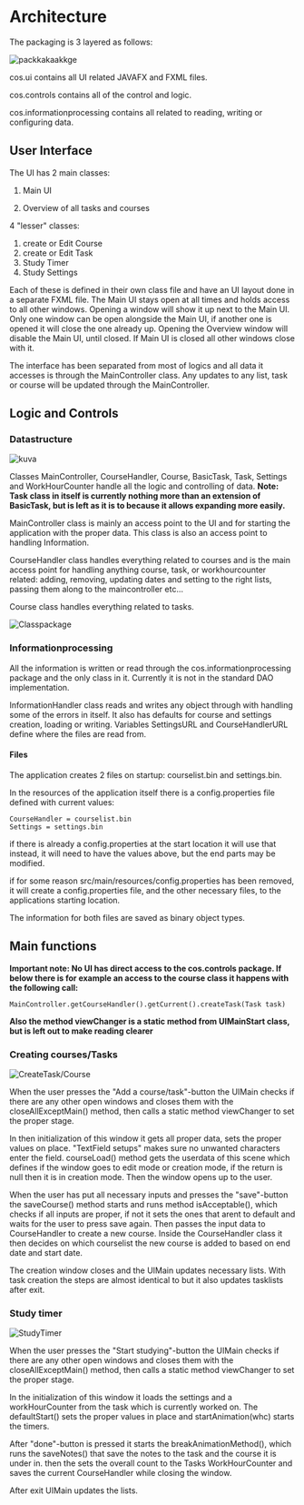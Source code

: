 # Architecture

The packaging is 3 layered as follows:

![packkakaakkge](https://github.com/KirillosTY/Course-Overview-System/blob/ae2dc247ba94b4fdc5c6fccf949489bcfee66a59/Documentation/Kuvat/mehss.png)

cos.ui contains all UI related JAVAFX and FXML files.

cos.controls contains all of the control and logic.

cos.informationprocessing contains all related to reading, writing or configuring data.



## User Interface

The UI has 2 main classes:

1. Main UI

2. Overview of all tasks and courses


4 "lesser" classes: 

1. create or Edit Course
2. create or Edit Task
3. Study Timer
4. Study Settings

Each of these is defined in their own class file and have an UI layout done in a separate FXML file. The Main UI stays open at all times and holds access to all other windows. Opening a window will show it up next to the Main UI. Only one window can be open alongside the Main UI, if another one is opened it will close the one already up. Opening the Overview window will disable the Main UI, until closed. If Main UI is closed all other windows close with it.

The interface has been separated from most of logics and all data it accesses is through the MainController class. Any updates to any list, task or course will be updated through the MainController.

## Logic and Controls

### Datastructure

![kuva](https://github.com/KirillosTY/Course-Overview-System/blob/6b6db77303968a59c16b1be127e098d9267351ab/Documentation/Kuvat/classConnections.png)

Classes MainController, CourseHandler, Course, BasicTask, Task, Settings and WorkHourCounter handle all the logic and controlling of data. **Note: Task class in itself is currently nothing more than an extension of BasicTask, but is left as it is to because it allows expanding more easily.**

MainController class is mainly an access point to the UI and for starting the application with the proper data. This class is also an access point to handling Information.

CourseHandler class handles everything related to courses and is the main access point for handling anything course, task, or workhourcounter related: adding, removing, updating dates and setting to the right lists, passing them along to the maincontroller etc...

Course class handles everything related to tasks.


![Classpackage](https://github.com/KirillosTY/Course-Overview-System/blob/f4bf9b8cbc197528eba51a5baf8f8ad824e2fe5e/Documentation/Kuvat/COS.jpg)


### Informationprocessing

All the information is written or read through the cos.informationprocessing package and the only class in it. Currently it is not in the standard DAO implementation.

InformationHandler class reads and writes any object through with handling some of the errors in itself. It also has defaults for course and settings creation, loading or writing. Variables SettingsURL and CourseHandlerURL define where the files are read from.

#### Files

The application creates 2 files on startup: courselist.bin and settings.bin.

In the resources of the application itself there is a config.properties file defined with current values:
```
CourseHandler = courselist.bin
Settings = settings.bin
```
if there is already a config.properties at the start location it will use that instead, it will need to have the values above, but the end parts may be modified.

if for some reason src/main/resources/config.properties has been removed, it will create a config.properties file, and the other necessary files, to the applications starting location. 

The information for both files are saved as binary object types.

## Main functions

**Important note: No UI has direct access to the cos.controls package. If below there is for example an access to the  course class it happens with the following call:**
```
MainController.getCourseHandler().getCurrent().createTask(Task task)
```

**Also the method viewChanger is a static method from UIMainStart class, but is left out to make reading clearer**


### Creating courses/Tasks

![CreateTask/Course](https://github.com/KirillosTY/Course-Overview-System/blob/ae2dc247ba94b4fdc5c6fccf949489bcfee66a59/Documentation/Kuvat/Course%20Create.png)

When the user presses the "Add a course/task"-button the UIMain checks if there are any other open windows and closes them with the closeAllExceptMain() method, then calls a static method viewChanger to set the proper stage. 

In then initialization of this window it gets all proper data, sets the proper values on place. "TextField setups"  makes sure no unwanted characters enter the field. courseLoad() method gets the userdata of this scene which defines if the window goes to edit mode or creation mode, if the return is null then it is in creation mode. Then the window opens up to the user.

When the user has put all necessary inputs and presses the "save"-button the saveCourse() method starts and runs  method isAcceptable(), which checks if all inputs are proper, if not it sets the ones that arent to default and waits for the user to press save again. Then passes the input data to CourseHandler to create a new course. Inside the CourseHandler class it then decides on which courselist the new course is added to based on end date and start date. 

The creation window closes and the UIMain updates necessary lists. With task creation the steps are almost identical to but it also updates tasklists after exit.

### Study timer
![StudyTimer](https://github.com/KirillosTY/Course-Overview-System/blob/694128636e073eb435237641177449b16d723e3a/Documentation/Kuvat/studyStartFinished.png) 

When the user presses the "Start studying"-button the  UIMain checks if there are any other open windows and closes them with the closeAllExceptMain() method, then calls a static method viewChanger to set the proper stage. 


In the initialization of this window it loads the settings and a workHourCounter from the task which is currently worked on. The defaultStart() sets the proper values in place and startAnimation(whc) starts the timers.

After "done"-button is pressed it starts the breakAnimationMethod(), which runs the saveNotes() that save the notes to the task and the course it is under in. 
then the sets the overall count to the Tasks WorkHourCounter and saves the current CourseHandler while closing the window.

After exit UIMain updates the lists.








